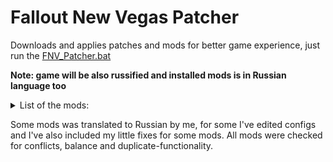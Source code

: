 # Fallout New Vegas Patcher
Downloads and applies patches and mods for better game experience, just run the [FNV_Patcher.bat](https://github.com/Gsset/FNV-Patcher/releases/download/script_v2/FNV_Patcher.bat)

**Note: game will be also russified and installed mods is in Russian language too**

<details>
  <summary>List of the mods:</summary>

  ```
  B42 Compatibility Skeleton
B42 Inertia
Casino Exchage All
Collision Meshes
Consistent Pip-boy Icons
Console Paste
Daily Vendor Restock
Desert Natural Weathers
Diagonal Movement
Enhanced Blood Textures
Enhanced Camera
FNV BSA Decompressor
FNVModLimitFix
Glove Remover
High-Quality Classic Music
Hit - .45 Auto SMG Anim Set
Hit - 9mm SMG Anim Set
Hit - Automatic Rifle Anim Set
Hit's Anims - Season 1
Hit's Anims - Season 2
Improved Lighting Shaders
Improved LOD noise Texture
ISControl
JIP LN NVSE Plugin
JohnnyGuitar NVSE
JSawyer Ultimate Edition
Just Hit Marker
Just Loot Menu
KCNVSE
kNVSE
Lucky 38 Lights Redone
NV Compatibility Skeleton
NVAC
NVMIM
NVSE
NVTF
NVHR
Ogg Vorbis Libraries
OneTweak
Precision Collision
Sierra Madre Grand Entrance
Simple DLC Delay
Simple Open Freeside
Simple Open Strip
Stewie Tweaks
The Mod Configuration Menu
Titans of The New West
Titans of the New West Icons
UIO
Unofficial Patch NVSE Plus
Vanilla Loading Screens HD
Vanilla UI Plus
Weapon Mesh Improvement Mod
YUP
  ```
</details>

Some mods was translated to Russian by me, for some I've edited configs and I've also included my little fixes for some mods. All mods were checked for conflicts, balance and duplicate-functionality.
